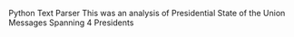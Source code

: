 Python Text Parser
This was an analysis of Presidential State of the Union Messages Spanning 4 Presidents
